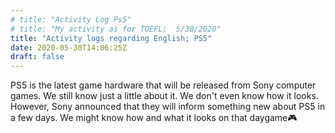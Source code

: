 ```yaml
---
# title: "Activity Log Ps5"
# title: "My activity as for TOEFL;  5/30/2020"
title: "Activity logs regarding English; PS5"
date: 2020-05-30T14:06:25Z
draft: false
---
```


PS5 is the latest game hardware that will be released from Sony computer games. We still know just a little about it. We don't even know how it looks. However, Sony announced that they will inform something new about PS5 in a few days. We might know how and what it looks on that daygame🎮
